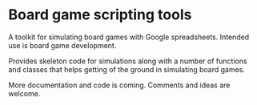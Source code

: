 # Board game scripting tools

A toolkit for simulating board games with Google spreadsheets. Intended use is board game development.

Provides skeleton code for simulations along with a number of functions and classes that helps getting of the ground in simulating board games.

More documentation and code is coming. Comments and ideas are welcome.
